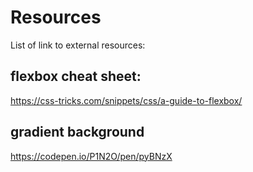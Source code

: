 # Resources
List of link to external resources:

## flexbox cheat sheet:
https://css-tricks.com/snippets/css/a-guide-to-flexbox/

## gradient background
https://codepen.io/P1N2O/pen/pyBNzX